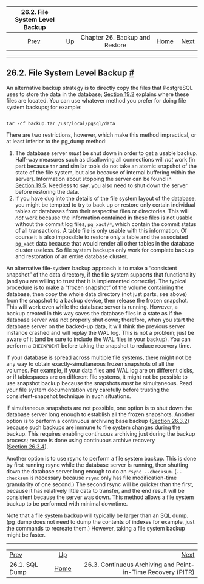 <!--?xml version="1.0" encoding="UTF-8" standalone="no"?-->

|       26.2. File System Level Backup       |                                                    |                                |                                                       |                                                                                                   |
| :----------------------------------------: | :------------------------------------------------- | :----------------------------: | ----------------------------------------------------: | ------------------------------------------------------------------------------------------------: |
| [Prev](backup-dump.html "26.1. SQL Dump")  | [Up](backup.html "Chapter 26. Backup and Restore") | Chapter 26. Backup and Restore | [Home](index.html "PostgreSQL 17devel Documentation") |  [Next](continuous-archiving.html "26.3. Continuous Archiving and Point-in-Time Recovery (PITR)") |

***

## 26.2. File System Level Backup [#](#BACKUP-FILE)

An alternative backup strategy is to directly copy the files that PostgreSQL uses to store the data in the database; [Section 19.2](creating-cluster.html "19.2. Creating a Database Cluster") explains where these files are located. You can use whatever method you prefer for doing file system backups; for example:

```

tar -cf backup.tar /usr/local/pgsql/data
```

There are two restrictions, however, which make this method impractical, or at least inferior to the pg\_dump method:

1. The database server *must* be shut down in order to get a usable backup. Half-way measures such as disallowing all connections will *not* work (in part because `tar` and similar tools do not take an atomic snapshot of the state of the file system, but also because of internal buffering within the server). Information about stopping the server can be found in [Section 19.5](server-shutdown.html "19.5. Shutting Down the Server"). Needless to say, you also need to shut down the server before restoring the data.
2. If you have dug into the details of the file system layout of the database, you might be tempted to try to back up or restore only certain individual tables or databases from their respective files or directories. This will *not* work because the information contained in these files is not usable without the commit log files, `pg_xact/*`, which contain the commit status of all transactions. A table file is only usable with this information. Of course it is also impossible to restore only a table and the associated `pg_xact` data because that would render all other tables in the database cluster useless. So file system backups only work for complete backup and restoration of an entire database cluster.

An alternative file-system backup approach is to make a “consistent snapshot” of the data directory, if the file system supports that functionality (and you are willing to trust that it is implemented correctly). The typical procedure is to make a “frozen snapshot” of the volume containing the database, then copy the whole data directory (not just parts, see above) from the snapshot to a backup device, then release the frozen snapshot. This will work even while the database server is running. However, a backup created in this way saves the database files in a state as if the database server was not properly shut down; therefore, when you start the database server on the backed-up data, it will think the previous server instance crashed and will replay the WAL log. This is not a problem; just be aware of it (and be sure to include the WAL files in your backup). You can perform a `CHECKPOINT` before taking the snapshot to reduce recovery time.

If your database is spread across multiple file systems, there might not be any way to obtain exactly-simultaneous frozen snapshots of all the volumes. For example, if your data files and WAL log are on different disks, or if tablespaces are on different file systems, it might not be possible to use snapshot backup because the snapshots *must* be simultaneous. Read your file system documentation very carefully before trusting the consistent-snapshot technique in such situations.

If simultaneous snapshots are not possible, one option is to shut down the database server long enough to establish all the frozen snapshots. Another option is to perform a continuous archiving base backup ([Section 26.3.2](continuous-archiving.html#BACKUP-BASE-BACKUP "26.3.2. Making a Base Backup")) because such backups are immune to file system changes during the backup. This requires enabling continuous archiving just during the backup process; restore is done using continuous archive recovery ([Section 26.3.4](continuous-archiving.html#BACKUP-PITR-RECOVERY "26.3.4. Recovering Using a Continuous Archive Backup")).

Another option is to use rsync to perform a file system backup. This is done by first running rsync while the database server is running, then shutting down the database server long enough to do an `rsync --checksum`. (`--checksum` is necessary because `rsync` only has file modification-time granularity of one second.) The second rsync will be quicker than the first, because it has relatively little data to transfer, and the end result will be consistent because the server was down. This method allows a file system backup to be performed with minimal downtime.

Note that a file system backup will typically be larger than an SQL dump. (pg\_dump does not need to dump the contents of indexes for example, just the commands to recreate them.) However, taking a file system backup might be faster.

***

|                                            |                                                       |                                                                                                   |
| :----------------------------------------- | :---------------------------------------------------: | ------------------------------------------------------------------------------------------------: |
| [Prev](backup-dump.html "26.1. SQL Dump")  |   [Up](backup.html "Chapter 26. Backup and Restore")  |  [Next](continuous-archiving.html "26.3. Continuous Archiving and Point-in-Time Recovery (PITR)") |
| 26.1. SQL Dump                             | [Home](index.html "PostgreSQL 17devel Documentation") |                                      26.3. Continuous Archiving and Point-in-Time Recovery (PITR) |
